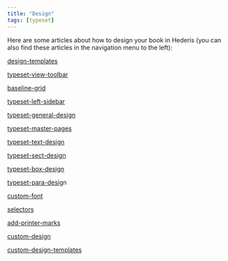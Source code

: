 ```yaml
---
title: "Design"
tags: [typeset]
---
```

 
<html><body><section data-type="chapter" class="hsecchapter" data-hederis-type="hsecchapter" id="intro-design" data-pi-attrs="id: intro-design; data-tags: typeset;" role="doc-chapter" data-tags="typeset" data-author-name=" " data-book-title=" " title="Design"><p class="hblkp" data-hederis-type="hblkp" id="pfAotcfwE">Here are some articles about how to design your book in Hederis (you can also find these articles in the navigation menu to the left): </p><p class="hblkp" data-hederis-type="hblkp" id="px1K8IxQM"><a href="{% link _docs/design-templates.md %}" class="hspana" data-hederis-type="hspana" id="plgE7GvMp">design-templates</a></p><p class="hblkp" data-hederis-type="hblkp" id="pOeidtgNk"><a href="{% link _docs/typeset-view-toolbar.md %}" class="hspana" data-hederis-type="hspana" id="pzu9NrM1U">typeset-view-toolbar</a></p><p class="hblkp" data-hederis-type="hblkp" id="paKhkIRgz"><a href="{% link _docs/baseline-grid.md %}" class="hspana" data-hederis-type="hspana" id="poYOTBITE">baseline-grid</a></p><p class="hblkp" data-hederis-type="hblkp" id="prQROJyjA"><a href="{% link _docs/typeset-left-sidebar.md %}" class="hspana" data-hederis-type="hspana" id="pzX8wO138">typeset-left-sidebar</a></p><p class="hblkp" data-hederis-type="hblkp" id="pOZtxKe0P"><a href="{% link _docs/typeset-general-design.md %}" class="hspana" data-hederis-type="hspana" id="pabye49Tc">typeset-general-design</a></p><p class="hblkp" data-hederis-type="hblkp" id="pQ46G312P"><a href="{% link _docs/typeset-master-pages.md %}" class="hspana" data-hederis-type="hspana" id="pVcbrBWp7">typeset-master-pages</a></p><p class="hblkp" data-hederis-type="hblkp" id="pyrcPFmIx"><a href="{% link _docs/typeset-text-design.md %}" class="hspana" data-hederis-type="hspana" id="p2wGLZ6tf">typeset-text-design</a></p><p class="hblkp" data-hederis-type="hblkp" id="pGQ1Kn5gs"><a href="{% link _docs/typeset-sect-design.md %}" class="hspana" data-hederis-type="hspana" id="pJn0gWzKR">typeset-sect-design</a></p><p class="hblkp" data-hederis-type="hblkp" id="pQHYrmbXB"><a href="{% link _docs/typeset-box-design.md %}" class="hspana" data-hederis-type="hspana" id="phxmTG6o9">typeset-box-design</a></p><p class="hblkp" data-hederis-type="hblkp" id="p4Lb4GSeM"><a href="{% link _docs/typeset-para-design.md %}" class="hspana" data-hederis-type="hspana" id="pwBzVB93j">typeset-para-desig</a>n</p><p class="hblkp" data-hederis-type="hblkp" id="pDRdUer10"><a href="{% link _docs/custom-font.md %}" class="hspana" data-hederis-type="hspana" id="pTwKJnmSB">custom-font</a></p><p class="hblkp" data-hederis-type="hblkp" id="pfDkrelcN"><a href="{% link _docs/selectors.md %}" class="hspana" data-hederis-type="hspana" id="pIwDnEYA8">selectors</a></p><p class="hblkp" data-hederis-type="hblkp" id="pT9WLEj2i"><a href="{% link _docs/add-printer-marks.md %}" class="hspana" data-hederis-type="hspana" id="pXauCWTOs">add-printer-marks</a></p><p class="hblkp" data-hederis-type="hblkp" id="pCeyy7PJd"><a href="{% link _docs/custom-design.md %}" class="hspana" data-hederis-type="hspana" id="psxNBbpPM">custom-design</a></p><p class="hblkp" data-hederis-type="hblkp" id="peeC8kQQm"><a href="{% link _docs/custom-design-templates.md %}" class="hspana" data-hederis-type="hspana" id="ppRQrmOj1">custom-design-templates</a></p></section></body></html>
